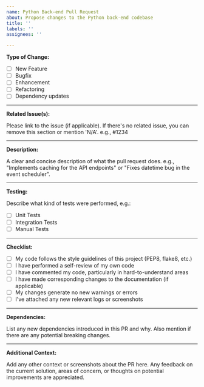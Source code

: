 ```yaml
---
name: Python Back-end Pull Request
about: Propose changes to the Python back-end codebase
title: ''
labels: ''
assignees: ''

---
```


**Type of Change:**

- [ ] New Feature
- [ ] Bugfix
- [ ] Enhancement
- [ ] Refactoring
- [ ] Dependency updates

---

**Related Issue(s):**

Please link to the issue (if applicable). If there's no related issue, you can remove this section or mention 'N/A'.
e.g., #1234

---

**Description:**

A clear and concise description of what the pull request does. e.g., "Implements caching for the API endpoints" or "Fixes datetime bug in the event scheduler".

---

**Testing:**

Describe what kind of tests were performed, e.g.:

- [ ] Unit Tests
- [ ] Integration Tests
- [ ] Manual Tests

---

**Checklist:**

- [ ] My code follows the style guidelines of this project (PEP8, flake8, etc.)
- [ ] I have performed a self-review of my own code
- [ ] I have commented my code, particularly in hard-to-understand areas
- [ ] I have made corresponding changes to the documentation (if applicable)
- [ ] My changes generate no new warnings or errors
- [ ] I've attached any new relevant logs or screenshots

---

**Dependencies:**

List any new dependencies introduced in this PR and why. Also mention if there are any potential breaking changes.

---

**Additional Context:**

Add any other context or screenshots about the PR here. Any feedback on the current solution, areas of concern, or thoughts on potential improvements are appreciated.

